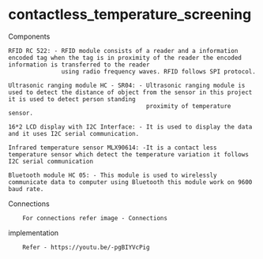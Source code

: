 # contactless_temperature_screening

Components 

	RFID RC 522: - RFID module consists of a reader and a information encoded tag when the tag is in proximity of the reader the encoded information is transferred to the reader
	               using radio frequency waves. RFID follows SPI protocol.
               
	Ultrasonic ranging module HC - SR04: - Ultrasonic ranging module is used to detect the distance of object from the sensor in this project it is used to detect person standing
	                                       proximity of temperature sensor.
                                
	16*2 LCD display with I2C Interface: - It is used to display the data and it uses I2C serial communication.
                                       
	Infrared temperature sensor MLX90614: -It is a contact less temperature sensor which detect the temperature variation it follows I2C serial communication
                                                                            
	Bluetooth module HC 05: - This module is used to wirelessly communicate data to computer using Bluetooth this module work on 9600 baud rate.
                          
Connections

		For connections refer image - Connections
		
		
implementation
		
		Refer - https://youtu.be/-pgBIYVcPig
